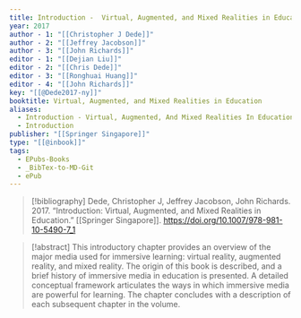 ```yaml
---
title: Introduction -  Virtual, Augmented, and Mixed Realities in Education
year: 2017
author - 1: "[[Christopher J Dede]]"
author - 2: "[[Jeffrey Jacobson]]"
author - 3: "[[John Richards]]"
editor - 1: "[[Dejian Liu]]"
editor - 2: "[[Chris Dede]]"
editor - 3: "[[Ronghuai Huang]]"
editor - 4: "[[John Richards]]"
key: "[[@Dede2017-ny]]"
booktitle: Virtual, Augmented, and Mixed Realities in Education
aliases:
  - Introduction - Virtual, Augmented, And Mixed Realities In Education
  - Introduction
publisher: "[[Springer Singapore]]"
type: "[[@inbook]]"
tags:
  - EPubs-Books
  - _BibTex-to-MD-Git
  - ePub
---
```


> [!bibliography]
> Dede, Christopher J, Jeffrey Jacobson, John Richards. 2017. “Introduction: Virtual, Augmented, and Mixed Realities in Education.” [[Springer Singapore]]. https://doi.org/10.1007/978-981-10-5490-7_1

> [!abstract]
> This introductory chapter provides an overview of the major media used for immersive learning: virtual reality, augmented reality, and mixed reality. The origin of this book is described, and a brief history of immersive media in education is presented. A detailed conceptual framework articulates the ways in which immersive media are powerful for learning. The chapter concludes with a description of each subsequent chapter in the volume.